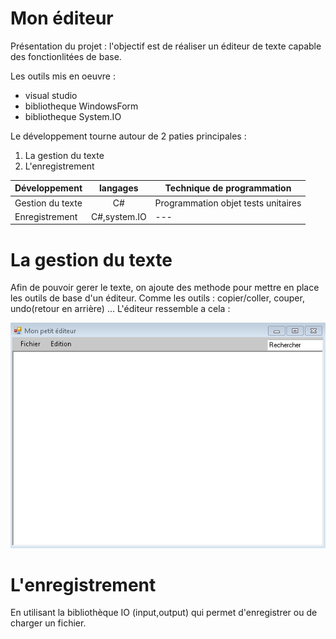 # Mon éditeur
Présentation du projet : l'objectif est de réaliser un éditeur de texte capable des fonctionlitées de base. 

Les outils mis en oeuvre :
* visual studio
* bibliotheque WindowsForm
* bibliotheque System.IO

Le développement tourne autour de 2 paties principales :
1. La gestion du texte 
2. L'enregistrement

|Développement  |langages |Technique de programmation   |
|--|:---:|---|
|Gestion du texte|C#|Programmation objet tests unitaires|
|Enregistrement |C#,system.IO|---|

# La gestion du texte
Afin de pouvoir gerer le texte, on ajoute des methode pour mettre en place les outils de base d'un éditeur.
Comme les outils : copier/coller, couper, undo(retour en arrière) ...
L'éditeur ressemble a cela :

![MonEditeur.png](https://github.com/SamGdy/TpWindowsForm/blob/master/MonEditeur.PNG)

# L'enregistrement
En utilisant la bibliothèque IO (input,output) qui permet d'enregistrer ou de charger un fichier.
